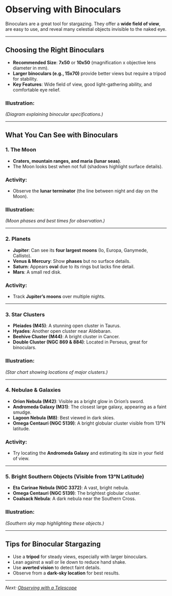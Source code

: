 # Observing with Binoculars

Binoculars are a great tool for stargazing. They offer a **wide field of view**, are easy to use, and reveal many celestial objects invisible to the naked eye.

---

## Choosing the Right Binoculars

- **Recommended Size**: **7x50** or **10x50** (magnification x objective lens diameter in mm).
- **Larger binoculars (e.g., 15x70)** provide better views but require a tripod for stability.
- **Key Features**: Wide field of view, good light-gathering ability, and comfortable eye relief.

### Illustration:
*(Diagram explaining binocular specifications.)*

---

## What You Can See with Binoculars

### 1. The Moon
- **Craters, mountain ranges, and maria (lunar seas)**.
- The Moon looks best when not full (shadows highlight surface details).

### Activity:
- Observe the **lunar terminator** (the line between night and day on the Moon).

### Illustration:
*(Moon phases and best times for observation.)*

---

### 2. Planets
- **Jupiter**: Can see its **four largest moons** (Io, Europa, Ganymede, Callisto).
- **Venus & Mercury**: Show **phases** but no surface details.
- **Saturn**: Appears **oval** due to its rings but lacks fine detail.
- **Mars**: A small red disk.

### Activity:
- Track **Jupiter’s moons** over multiple nights.

---

### 3. Star Clusters
- **Pleiades (M45)**: A stunning open cluster in Taurus.
- **Hyades**: Another open cluster near Aldebaran.
- **Beehive Cluster (M44)**: A bright cluster in Cancer.
- **Double Cluster (NGC 869 & 884)**: Located in Perseus, great for binoculars.

### Illustration:
*(Star chart showing locations of major clusters.)*

---

### 4. Nebulae & Galaxies
- **Orion Nebula (M42)**: Visible as a bright glow in Orion’s sword.
- **Andromeda Galaxy (M31)**: The closest large galaxy, appearing as a faint smudge.
- **Lagoon Nebula (M8)**: Best viewed in dark skies.
- **Omega Centauri (NGC 5139)**: A bright globular cluster visible from 13°N latitude.

### Activity:
- Try locating the **Andromeda Galaxy** and estimating its size in your field of view.

---

### 5. Bright Southern Objects (Visible from 13°N Latitude)
- **Eta Carinae Nebula (NGC 3372)**: A vast, bright nebula.
- **Omega Centauri (NGC 5139)**: The brightest globular cluster.
- **Coalsack Nebula**: A dark nebula near the Southern Cross.

### Illustration:
*(Southern sky map highlighting these objects.)*

---

## Tips for Binocular Stargazing
- Use a **tripod** for steady views, especially with larger binoculars.
- Lean against a wall or lie down to reduce hand shake.
- Use **averted vision** to detect faint details.
- Observe from a **dark-sky location** for best results.

---

*Next: [Observing with a Telescope](Chapter_5.md)*
